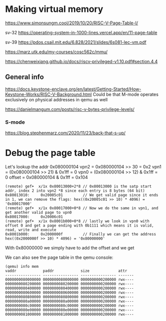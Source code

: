 # Making virtual memory

https://www.simonsungm.cool/2019/10/20/RISC-V-Page-Table-I/

sv-32
https://operating-system-in-1000-lines.vercel.app/en/11-page-table



sv-39
https://pdos.csail.mit.edu/6.828/2021/slides/6s081-lec-vm.pdf


https://marz.utk.edu/my-courses/cosc562c/mmu/

https://chenweixiang.github.io/docs/riscv-privileged-v1.10.pdf#section.4.4


## General info
https://docs.keystone-enclave.org/en/latest/Getting-Started/How-Keystone-Works/RISC-V-Background.html
Could be that M-mode operates exclusively on physical addresses in qemu as well

https://danielmangum.com/posts/risc-v-bytes-privilege-levels/

### S-mode
https://blog.stephenmarz.com/2020/11/23/back-that-s-up/

# Debug the page table
Let's lookup the addr 0x080000104
vpn2 = 0x080000104 >> 30 = 0x2
vpn1 = (0x080000104 >> 21) & 0x1ff = 0
vpn0 = (0x080000104 >> 12) & 0x1ff = 0
offset = 0x080000104 & 0x1ff = 0x104
```
(remote) gef➤  x/1x 0x80013000+2*8 // 0x80013000 is the satp start addr, index 2 into vpn2 *8 since each entry is 8 bytes (64 bit)
0x80013010:     0x20005c01         // We get valid page since it ends in 1, we can remove the flags: hex((0x20005c01 >> 10) * 4096) = '0x80017000'
(remote) gef➤  x/1x 0x80017000+0*8 // Now we do the same in vpn1, and get another valid page to vpn0
0x80017000:     0x20006c01
(remote) gef➤  x/1x 0x8001b000+0*8 // lastly we look in vpn0 with offset 0 and get a page ending with 0b1111 which means it is valid, read, write and execute
0x8001b000:     0x2000000f         // Finally we can get the address hex((0x2000000f >> 10) * 4096) = '0x80000000'
```
With 0x80000000 we simply have to add the offset and we get


We can also see the page table in the qemu console:
```
(qemu) info mem
vaddr            paddr            size             attr
---------------- ---------------- ---------------- -------
0000000080000000 0000000080000000 0000000000200000 rwx----
0000000080200000 0000000080200000 0000000000200000 rwx----
0000000080400000 0000000080400000 0000000000200000 rwx----
0000000080600000 0000000080600000 0000000000200000 rwx----
0000000080800000 0000000080800000 0000000000200000 rwx----
0000000080a00000 0000000080a00000 0000000000200000 rwx----
0000000080c00000 0000000080c00000 0000000000200000 rwx----
0000000080e00000 0000000080e00000 0000000000200000 rwx----
0000000081000000 0000000081000000 0000000000200000 rwx----
```
